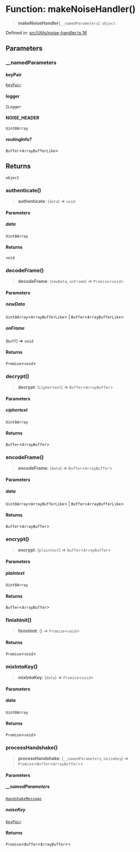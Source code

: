 # Function: makeNoiseHandler()

> **makeNoiseHandler**(`__namedParameters`): `object`

Defined in: [src/Utils/noise-handler.ts:16](https://github.com/Fokusdotid/Baileys/blob/e5a24e138f3b69cf124e0406999e537d5c9a6c18/src/Utils/noise-handler.ts#L16)

## Parameters

### \_\_namedParameters

#### keyPair

[`KeyPair`](../type-aliases/KeyPair.md)

#### logger

`ILogger`

#### NOISE_HEADER

`Uint8Array`

#### routingInfo?

`Buffer`\<`ArrayBufferLike`\>

## Returns

`object`

### authenticate()

> **authenticate**: (`data`) => `void`

#### Parameters

##### data

`Uint8Array`

#### Returns

`void`

### decodeFrame()

> **decodeFrame**: (`newData`, `onFrame`) => `Promise`\<`void`\>

#### Parameters

##### newData

`Uint8Array`\<`ArrayBufferLike`\> | `Buffer`\<`ArrayBufferLike`\>

##### onFrame

(`buff`) => `void`

#### Returns

`Promise`\<`void`\>

### decrypt()

> **decrypt**: (`ciphertext`) => `Buffer`\<`ArrayBuffer`\>

#### Parameters

##### ciphertext

`Uint8Array`

#### Returns

`Buffer`\<`ArrayBuffer`\>

### encodeFrame()

> **encodeFrame**: (`data`) => `Buffer`\<`ArrayBuffer`\>

#### Parameters

##### data

`Uint8Array`\<`ArrayBufferLike`\> | `Buffer`\<`ArrayBufferLike`\>

#### Returns

`Buffer`\<`ArrayBuffer`\>

### encrypt()

> **encrypt**: (`plaintext`) => `Buffer`\<`ArrayBuffer`\>

#### Parameters

##### plaintext

`Uint8Array`

#### Returns

`Buffer`\<`ArrayBuffer`\>

### finishInit()

> **finishInit**: () => `Promise`\<`void`\>

#### Returns

`Promise`\<`void`\>

### mixIntoKey()

> **mixIntoKey**: (`data`) => `Promise`\<`void`\>

#### Parameters

##### data

`Uint8Array`

#### Returns

`Promise`\<`void`\>

### processHandshake()

> **processHandshake**: (`__namedParameters`, `noiseKey`) => `Promise`\<`Buffer`\<`ArrayBuffer`\>\>

#### Parameters

##### \_\_namedParameters

[`HandshakeMessage`](../namespaces/proto/classes/HandshakeMessage.md)

##### noiseKey

[`KeyPair`](../type-aliases/KeyPair.md)

#### Returns

`Promise`\<`Buffer`\<`ArrayBuffer`\>\>
